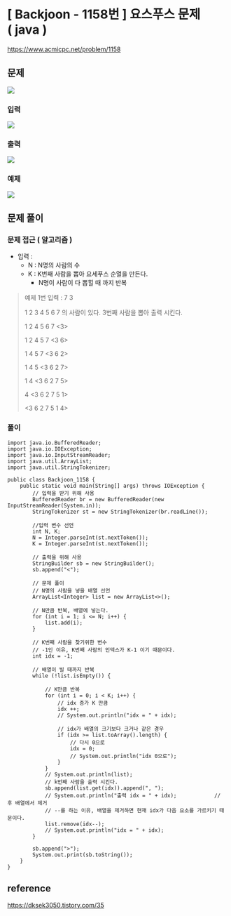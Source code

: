 # \[ Backjoon - 1158번 \] 요스푸스 문제 ( java )

https://www.acmicpc.net/problem/1158


## 문제
![](https://i.imgur.com/d9zdoHZ.png)



### 입력
![](https://i.imgur.com/BpOyb6U.png)

### 출력
![](https://i.imgur.com/I586MCJ.png)

### 예제
![](https://i.imgur.com/hXeRnG4.png)






## 문제 풀이
### 문제 접근 ( 알고리즘 )
- 입력 : 
	- N : N명의 사람의 수
	- K : K번째 사람을 뽑아 요세푸스 순열을 만든다. 
		- N명이 사람이 다 뽑힐 때 까지 반복

>
>예제 1번
>입력 : 7 3
>
>1 2 3 4 5 6 7 의 사람이 있다.
>3번째 사람을 뽑아 출력 시킨다.
>
>1 2 4 5 6 7
><3>
>
>1 2 4 5 7
><3 6>
>
>1 4 5 7
><3 6 2>
>
>1 4 5
><3 6 2 7>
>
>1 4
><3 6 2 7 5>
>
>4
><3 6 2 7 5 1>
>
><3 6 2 7 5 1 4>
>



### 풀이

```
import java.io.BufferedReader;  
import java.io.IOException;  
import java.io.InputStreamReader;  
import java.util.ArrayList;  
import java.util.StringTokenizer;  
  
public class Backjoon_1158 {  
    public static void main(String[] args) throws IOException {  
        // 입력을 받기 위해 사용  
        BufferedReader br = new BufferedReader(new InputStreamReader(System.in));  
        StringTokenizer st = new StringTokenizer(br.readLine());  
  
        //입력 변수 선언  
        int N, K;  
        N = Integer.parseInt(st.nextToken());  
        K = Integer.parseInt(st.nextToken());  
  
        // 출력을 위해 사용  
        StringBuilder sb = new StringBuilder();  
        sb.append("<");  
  
        // 문제 풀이  
        // N명의 사람을 넣을 배열 선언  
        ArrayList<Integer> list = new ArrayList<>();  
  
        // N만큼 반복, 배열에 넣는다.  
        for (int i = 1; i <= N; i++) {  
            list.add(i);  
        }  
  
        // K번째 사람을 찾기위한 변수  
        // -1인 이유, K번째 사람의 인덱스가 K-1 이기 때문이다.  
        int idx = -1;  
  
        // 배열이 빌 때까지 반복  
        while (!list.isEmpty()) {  
  
            // K만큼 반복  
            for (int i = 0; i < K; i++) {  
                // idx 증가 K 만큼  
                idx ++;  
                // System.out.println("idx = " + idx);  
  
                // idx가 배열의 크기보다 크거나 같은 경우  
                if (idx >= list.toArray().length) {  
                    // 다시 0으로  
                    idx = 0;  
                    // System.out.println("idx 0으로");  
                }  
            }  
            // System.out.println(list);  
            // k번째 사람을 출력 시킨다.  
            sb.append(list.get(idx)).append(", ");  
            // System.out.println("출력 idx = " + idx);            // 후 배열에서 제거  
            // --를 하는 이유, 배열을 제거하면 현재 idx가 다음 요소를 가르키기 때문이다.  
            list.remove(idx--);  
            // System.out.println("idx = " + idx);  
        }  
  
        sb.append(">");  
        System.out.print(sb.toString());  
    }  
}
```

## reference
https://dksek3050.tistory.com/35